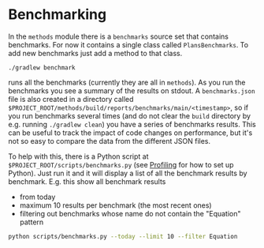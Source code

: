 # Benchmarking

In the `methods` module there is a `benchmarks` source set that contains benchmarks. For now it contains a single
class called `PlansBenchmarks`. To add new benchmarks just add a method to that class.

```shell
./gradlew benchmark
```

runs all the benchmarks (currently they are all in `methods`). As you run the benchmarks you see a summary of the
results on stdout. A `benchmarks.json` file is also created in a directory
called `$PROJECT_ROOT/methods/build/reports/benchmarks/main/<timestamp>`, so if you run benchmarks several times (and
do not clear the `build` directory by e.g. running `./gradlew clean`) you have a series of benchmarks results. This
can be useful to track the impact of code changes on performance, but it's not so easy to compare the data from the
different JSON files.

To help with this, there is a Python script at `$PROJECT_ROOT/scripts/benchmarks.py` (see [Profiling](profiling.md)
for how to set up Python). Just run it and it will display a list of all the benchmark results by benchmark. E.g. this
show all benchmark results

- from today
- maximum 10 results per benchmark (the most recent ones)
- filtering out benchmarks whose name do not contain the "Equation" pattern

```sh
python scripts/benchmarks.py --today --limit 10 --filter Equation
```
